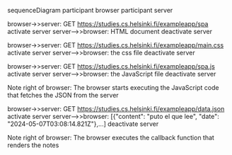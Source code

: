 sequenceDiagram
  participant browser
  participant server

  browser->>server: GET https://studies.cs.helsinki.fi/exampleapp/spa
  activate server
  server-->>browser: HTML document
  deactivate server

  browser->>server: GET https://studies.cs.helsinki.fi/exampleapp/main.css
  activate server
  server-->>browser: the css file
  deactivate server
  
  browser->>server: GET https://studies.cs.helsinki.fi/exampleapp/spa.js
  activate server
  server-->>browser: the JavaScript file
  deactivate server
  
  Note right of browser: The browser starts executing the JavaScript code that fetches the JSON from the server
  
  browser->>server: GET https://studies.cs.helsinki.fi/exampleapp/data.json
  activate server
  server-->>browser: [{"content": "puto el que lee", "date": "2024-05-07T03:08:14.821Z"},...]
  deactivate server    
  
  Note right of browser: The browser executes the callback function that renders the notes 
